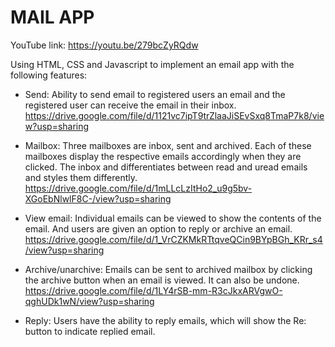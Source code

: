 # MAIL APP

YouTube link: https://youtu.be/279bcZyRQdw 

Using HTML, CSS and Javascript to implement an email app with the following features:

- Send: Ability to send email to registered users an email and the registered user can receive the email in their inbox.
https://drive.google.com/file/d/1121vc7ipT9trZlaaJiSEvSxq8TmaP7k8/view?usp=sharing

- Mailbox: Three mailboxes are inbox, sent and archived. Each of these mailboxes display the respective emails accordingly when they are clicked. The inbox and differentiates between read and uread emails and styles them differently.
https://drive.google.com/file/d/1mLLcLzItHo2_u9g5bv-XGoEbNlwlF8C-/view?usp=sharing

- View email: Individual emails can be viewed to show the contents of the email. And users are given an option to reply or archive an email.
https://drive.google.com/file/d/1_VrCZKMkRTtqveQCin9BYpBGh_KRr_s4/view?usp=sharing

- Archive/unarchive: Emails can be sent to archived mailbox by clicking the archive button when an email is viewed. It can also be undone.
https://drive.google.com/file/d/1LY4rSB-mm-R3cJkxARVgwO-qghUDk1wN/view?usp=sharing

- Reply: Users have the ability to reply emails, which will show the Re: button to indicate replied email.

